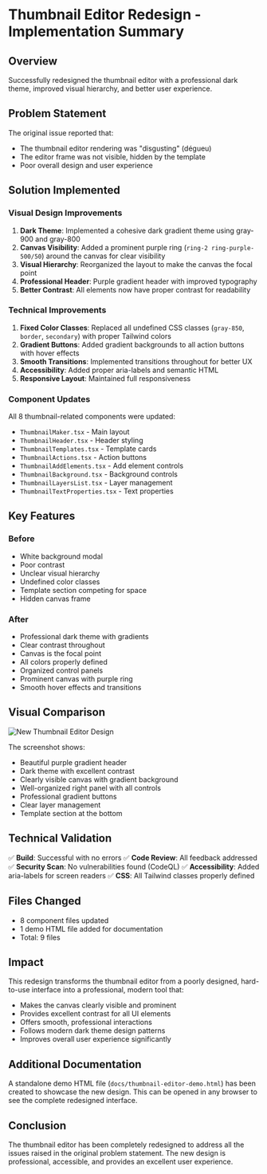 # Thumbnail Editor Redesign - Implementation Summary

## Overview
Successfully redesigned the thumbnail editor with a professional dark theme, improved visual hierarchy, and better user experience.

## Problem Statement
The original issue reported that:
- The thumbnail editor rendering was "disgusting" (dégueu)
- The editor frame was not visible, hidden by the template
- Poor overall design and user experience

## Solution Implemented

### Visual Design Improvements
1. **Dark Theme**: Implemented a cohesive dark gradient theme using gray-900 and gray-800
2. **Canvas Visibility**: Added a prominent purple ring (`ring-2 ring-purple-500/50`) around the canvas for clear visibility
3. **Visual Hierarchy**: Reorganized the layout to make the canvas the focal point
4. **Professional Header**: Purple gradient header with improved typography
5. **Better Contrast**: All elements now have proper contrast for readability

### Technical Improvements
1. **Fixed Color Classes**: Replaced all undefined CSS classes (`gray-850`, `border`, `secondary`) with proper Tailwind colors
2. **Gradient Buttons**: Added gradient backgrounds to all action buttons with hover effects
3. **Smooth Transitions**: Implemented transitions throughout for better UX
4. **Accessibility**: Added proper aria-labels and semantic HTML
5. **Responsive Layout**: Maintained full responsiveness

### Component Updates
All 8 thumbnail-related components were updated:
- `ThumbnailMaker.tsx` - Main layout
- `ThumbnailHeader.tsx` - Header styling
- `ThumbnailTemplates.tsx` - Template cards
- `ThumbnailActions.tsx` - Action buttons
- `ThumbnailAddElements.tsx` - Add element controls
- `ThumbnailBackground.tsx` - Background controls
- `ThumbnailLayersList.tsx` - Layer management
- `ThumbnailTextProperties.tsx` - Text properties

## Key Features

### Before
- White background modal
- Poor contrast
- Unclear visual hierarchy
- Undefined color classes
- Template section competing for space
- Hidden canvas frame

### After
- Professional dark theme with gradients
- Clear contrast throughout
- Canvas is the focal point
- All colors properly defined
- Organized control panels
- Prominent canvas with purple ring
- Smooth hover effects and transitions

## Visual Comparison

![New Thumbnail Editor Design](https://github.com/user-attachments/assets/830bc9f8-6cfa-43a4-ab39-e080f710cc0e)

The screenshot shows:
- Beautiful purple gradient header
- Dark theme with excellent contrast
- Clearly visible canvas with gradient background
- Well-organized right panel with all controls
- Professional gradient buttons
- Clear layer management
- Template section at the bottom

## Technical Validation

✅ **Build**: Successful with no errors
✅ **Code Review**: All feedback addressed
✅ **Security Scan**: No vulnerabilities found (CodeQL)
✅ **Accessibility**: Added aria-labels for screen readers
✅ **CSS**: All Tailwind classes properly defined

## Files Changed
- 8 component files updated
- 1 demo HTML file added for documentation
- Total: 9 files

## Impact
This redesign transforms the thumbnail editor from a poorly designed, hard-to-use interface into a professional, modern tool that:
- Makes the canvas clearly visible and prominent
- Provides excellent contrast for all UI elements
- Offers smooth, professional interactions
- Follows modern dark theme design patterns
- Improves overall user experience significantly

## Additional Documentation
A standalone demo HTML file (`docs/thumbnail-editor-demo.html`) has been created to showcase the new design. This can be opened in any browser to see the complete redesigned interface.

## Conclusion
The thumbnail editor has been completely redesigned to address all the issues raised in the original problem statement. The new design is professional, accessible, and provides an excellent user experience.
